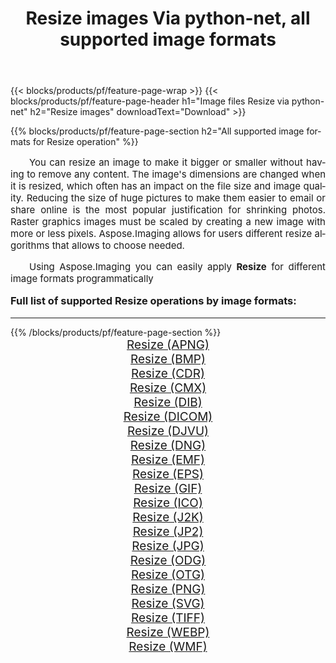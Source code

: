 ﻿---
title: Resize images Via python-net, all supported image formats 
weight: 3920
url: /python-net/resize/ 
lang: en
langdirlevel: 2
locales: zh-hans,ja,it,ru,de,es,fr,nl,id,lt,pl,pt,vi,tr,ko,zh-hant,ar,hi,th,sv,cs,uk,he
description: Using Aspose.Imaging you can easily Resize images Via python-net
---

{{< blocks/products/pf/feature-page-wrap >}}
{{< blocks/products/pf/feature-page-header h1="Image files Resize via python-net" h2="Resize images" downloadText="Download" >}}


{{% blocks/products/pf/feature-page-section  h2="All supported image formats for Resize operation" %}}
<p align="justify" style="text-indent:2em;font-size:15px;">
You can resize an image to make it bigger or smaller without having to remove any content. The image's dimensions are changed when it is resized, which often has an impact on the file size and image quality. Reducing the size of huge pictures to make them easier to email or share online is the most popular justification for shrinking photos. Raster graphics images must be scaled by creating a new image with more or less pixels. Aspose.Imaging allows for users different resize algorithms that allows to choose needed.
</p>
<p align="justify" style="text-indent:2em;font-size:15px;">
Using Aspose.Imaging you can easily apply <b>Resize</b> for different image formats programmatically
</p>
<h3 style="margin-top:16px;">
Full list of supported Resize operations by image formats:
</h3>
<hr/>
{{% /blocks/products/pf/feature-page-section %}}
<div class="container-fluid productfamilypage bg-gray">
    <div class="convertypes bg-gray agp-content section">
        <div class="container">
		<div class="row other-converters" style="gap: 10px;font-size: 19px;text-align:center;">
		    <div class='col-md-3 other-converter remove-lp remove-rp'><a href="/imaging/python-net/resize/apng/" style="padding:15px;">Resize (APNG)</a></div><div class='col-md-3 other-converter remove-lp remove-rp'><a href="/imaging/python-net/resize/bmp/" style="padding:15px;">Resize (BMP)</a></div><div class='col-md-3 other-converter remove-lp remove-rp'><a href="/imaging/python-net/resize/cdr/" style="padding:15px;">Resize (CDR)</a></div><div class='col-md-3 other-converter remove-lp remove-rp'><a href="/imaging/python-net/resize/cmx/" style="padding:15px;">Resize (CMX)</a></div><div class='col-md-3 other-converter remove-lp remove-rp'><a href="/imaging/python-net/resize/dib/" style="padding:15px;">Resize (DIB)</a></div><div class='col-md-3 other-converter remove-lp remove-rp'><a href="/imaging/python-net/resize/dicom/" style="padding:15px;">Resize (DICOM)</a></div><div class='col-md-3 other-converter remove-lp remove-rp'><a href="/imaging/python-net/resize/djvu/" style="padding:15px;">Resize (DJVU)</a></div><div class='col-md-3 other-converter remove-lp remove-rp'><a href="/imaging/python-net/resize/dng/" style="padding:15px;">Resize (DNG)</a></div><div class='col-md-3 other-converter remove-lp remove-rp'><a href="/imaging/python-net/resize/emf/" style="padding:15px;">Resize (EMF)</a></div><div class='col-md-3 other-converter remove-lp remove-rp'><a href="/imaging/python-net/resize/eps/" style="padding:15px;">Resize (EPS)</a></div><div class='col-md-3 other-converter remove-lp remove-rp'><a href="/imaging/python-net/resize/gif/" style="padding:15px;">Resize (GIF)</a></div><div class='col-md-3 other-converter remove-lp remove-rp'><a href="/imaging/python-net/resize/ico/" style="padding:15px;">Resize (ICO)</a></div><div class='col-md-3 other-converter remove-lp remove-rp'><a href="/imaging/python-net/resize/j2k/" style="padding:15px;">Resize (J2K)</a></div><div class='col-md-3 other-converter remove-lp remove-rp'><a href="/imaging/python-net/resize/jp2/" style="padding:15px;">Resize (JP2)</a></div><div class='col-md-3 other-converter remove-lp remove-rp'><a href="/imaging/python-net/resize/jpg/" style="padding:15px;">Resize (JPG)</a></div><div class='col-md-3 other-converter remove-lp remove-rp'><a href="/imaging/python-net/resize/odg/" style="padding:15px;">Resize (ODG)</a></div><div class='col-md-3 other-converter remove-lp remove-rp'><a href="/imaging/python-net/resize/otg/" style="padding:15px;">Resize (OTG)</a></div><div class='col-md-3 other-converter remove-lp remove-rp'><a href="/imaging/python-net/resize/png/" style="padding:15px;">Resize (PNG)</a></div><div class='col-md-3 other-converter remove-lp remove-rp'><a href="/imaging/python-net/resize/svg/" style="padding:15px;">Resize (SVG)</a></div><div class='col-md-3 other-converter remove-lp remove-rp'><a href="/imaging/python-net/resize/tiff/" style="padding:15px;">Resize (TIFF)</a></div><div class='col-md-3 other-converter remove-lp remove-rp'><a href="/imaging/python-net/resize/webp/" style="padding:15px;">Resize (WEBP)</a></div><div class='col-md-3 other-converter remove-lp remove-rp'><a href="/imaging/python-net/resize/wmf/" style="padding:15px;">Resize (WMF)</a></div>
                </div>
        </div>
    </div>
</div>
<br/>
